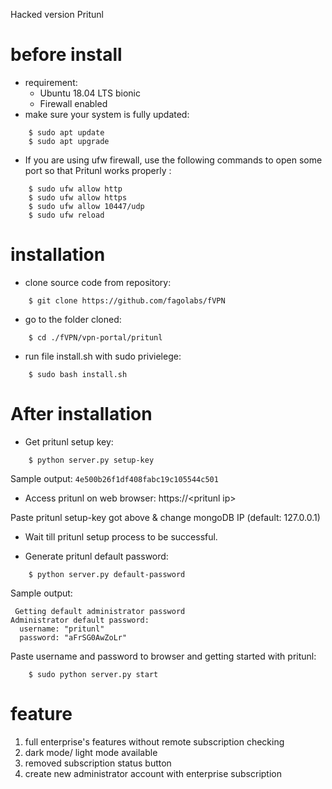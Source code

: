 Hacked version Pritunl
# before install 
 * requirement: 
    + Ubuntu 18.04 LTS bionic
    + Firewall enabled
 * make sure your system is fully updated: 
```
    $ sudo apt update
    $ sudo apt upgrade
```

 * If you are using ufw firewall, use the following commands to open some port so that Pritunl works properly :
```
    $ sudo ufw allow http
    $ sudo ufw allow https
    $ sudo ufw allow 10447/udp
    $ sudo ufw reload
```

# installation

 * clone source code from repository: 
```
    $ git clone https://github.com/fagolabs/fVPN
```
 * go to the folder cloned: 
```
    $ cd ./fVPN/vpn-portal/pritunl
```
 * run file install.sh with sudo privielege: 
```
    $ sudo bash install.sh
```


# After installation

- Get pritunl setup key:
```
    $ python server.py setup-key
```
Sample output: `4e500b26f1df408fabc19c105544c501`

- Access pritunl on web browser: https://\<pritunl ip>

Paste pritunl setup-key got above & change mongoDB IP (default: 127.0.0.1)

- Wait till pritunl setup process to be successful.

- Generate pritunl default password:
```
    $ python server.py default-password
```
Sample output:
```
 Getting default administrator password
Administrator default password:
  username: "pritunl"
  password: "aFrSG0AwZoLr"
```

Paste username and password to browser and getting started with pritunl: 
```
    $ sudo python server.py start
```

# feature

1. full enterprise's features without remote subscription checking
2. dark mode/ light mode available
3. removed subscription status button
4. create new administrator account with enterprise subscription



